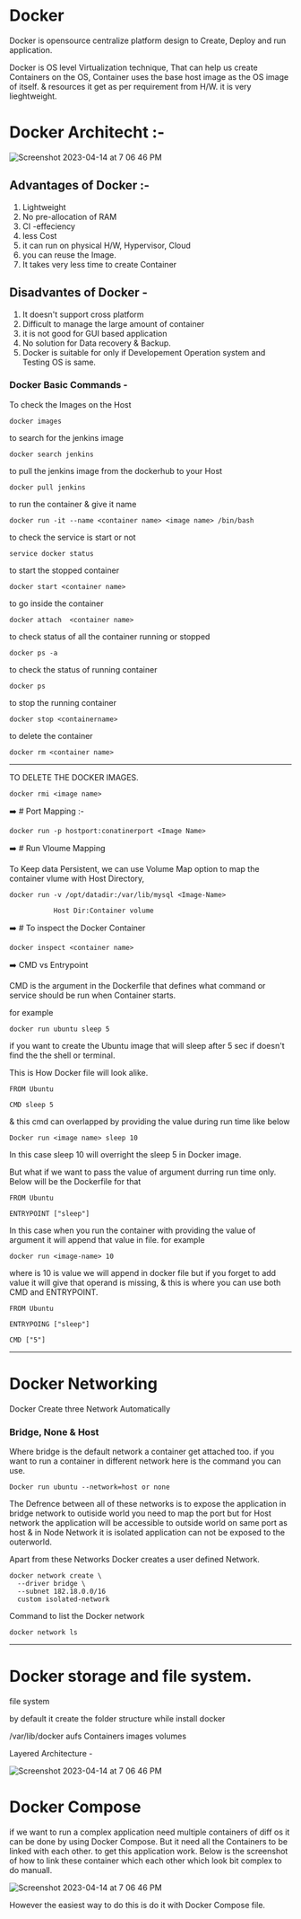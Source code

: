 # Docker

Docker is opensource centralize platform design to Create, Deploy and run application.

Docker is OS level Virtualization technique, That can help us create Containers on the OS, 
Container uses the base host image as the OS image of itself. & resources it get as per requirement from H/W. it is very lieghtweight. 

# Docker Architecht :- 
![Screenshot 2023-04-14 at 7 06 46 PM](DockerArch-2-1024x458.png)



## Advantages of Docker :- 

1. Lightweight 
2. No pre-allocation of RAM 
3. CI -effeciency 
4. less Cost
5. it can run on physical H/W, Hypervisor, Cloud
6. you can reuse the Image.
7. It takes very less time to create Container

## Disadvantes of Docker - 

1. It doesn't support cross platform
2. Difficult to manage the large amount of container
3. it is not good for GUI based application
4. No solution for Data recovery & Backup.
5. Docker is suitable for only if Developement Operation system and Testing OS is same.


### Docker Basic Commands - 

To check the Images on the Host
``` 
docker images
```
to search for the jenkins image    

``` 
docker search jenkins
``` 

to pull the jenkins image from the dockerhub to your Host 
``` 
docker pull jenkins
``` 
to run the container & give it name 

``` 
docker run -it --name <container name> <image name> /bin/bash
``` 

to check the service is start or not 
``` 
service docker status
``` 

to start the stopped container 
``` 
docker start <container name>
``` 

to go inside the container

``` 
docker attach  <container name>
``` 

to check status of all the container running or stopped
```
docker ps -a
``` 

to check the status of running container

```
docker ps
``` 

to stop the running container 
``` 
docker stop <containername>
``` 

to delete the container 
``` 
docker rm <container name>
```  

************************************************************************


TO DELETE THE DOCKER IMAGES. 

```
docker rmi <image name>
```

➡️ # Port Mapping :- 

```
docker run -p hostport:conatinerport <Image Name>
```

➡️ # Run Vloume Mapping 

To Keep data Persistent, we can use Volume Map option to map the container vlume with Host Directory,

```
docker run -v /opt/datadir:/var/lib/mysql <Image-Name>
```
               Host Dir:Container volume


➡️ # To inspect the Docker Container

```
docker inspect <container name>
```

➡️ CMD vs Entrypoint

CMD is the argument in the Dockerfile that defines what command or service should be run when Container starts. 

for example 

```
docker run ubuntu sleep 5
```

if you want to create the Ubuntu image that will sleep after 5 sec if doesn't find the the shell or terminal. 

This is How Docker file will look alike. 

```
FROM Ubuntu

CMD sleep 5
```

& this cmd can overlapped by providing the value during run time like below 

```
Docker run <image name> sleep 10
```

In this case sleep 10 will overright the sleep 5 in Docker image. 

But what if we want to pass the value of argument durring run time only. Below will be the Dockerfile for that 

```
FROM Ubuntu

ENTRYPOINT ["sleep"]
```

In this case when you run the container with providing the value of argument it will append that value in file. for example 

```
docker run <image-name> 10
```

where is 10 is value we will append in docker file but if you forget to add value it will give that operand is missing, & this is where you can use both CMD and ENTRYPOINT.

```
FROM Ubuntu

ENTRYPOING ["sleep"]

CMD ["5"]

```
******************************************************************************************

# Docker Networking

Docker Create three Network Automatically 

### Bridge, None & Host

Where bridge is the default network a container get attached too. if you want to run a container in different network here is the command you can use. 

```
Docker run ubuntu --network=host or none
```

The Defrence between all of these networks is to expose the application in bridge network to outiside world you need to map the port but for Host network the application will be accessible to outside world on same port as host & in Node Network it is isolated application can not be exposed to the outerworld. 

Apart from these Networks Docker creates a user defined Network. 

```
docker network create \
  --driver bridge \
  --subnet 182.18.0.0/16
  custom isolated-network
```

Command to list the Docker network

```
docker network ls
```

*******************************************************************************************

# Docker storage and file system.

file system 

by default it create the folder structure while install docker 

/var/lib/docker
  aufs
  Containers
  images
  volumes

Layered Architecture - 

![Screenshot 2023-04-14 at 7 06 46 PM](image.png)



# Docker Compose 

if we want to run a complex application need multiple containers of diff os it can be done by using Docker Compose. But it need all the Containers to be linked with each other. to get this application work. Below is the screenshot of how to link these container which each other which look bit complex to do manuall. 

![Screenshot 2023-04-14 at 7 06 46 PM](image2.png)

However the easiest way to do this is do it with Docker Compose file. 





